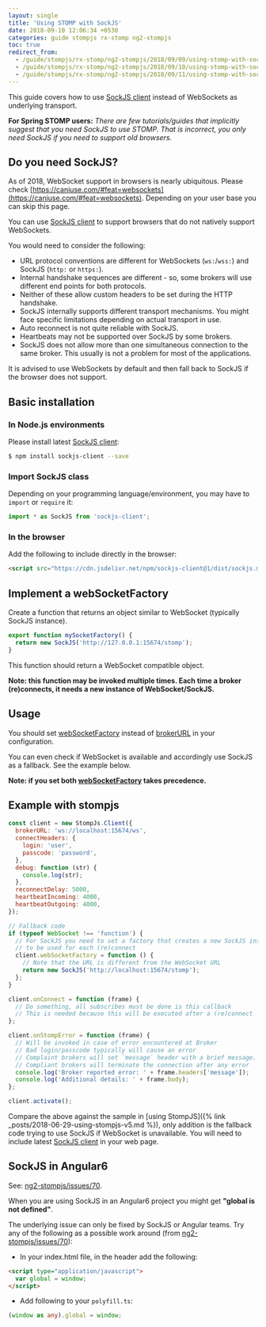 ```yaml
---
layout: single
title: 'Using STOMP with SockJS'
date: 2018-09-10 12:06:34 +0530
categories: guide stompjs rx-stomp ng2-stompjs
toc: true
redirect_from:
  - /guide/stompjs/rx-stomp/ng2-stompjs/2018/09/09/using-stomp-with-sockjs.html
  - /guide/stompjs/rx-stomp/ng2-stompjs/2018/09/10/using-stomp-with-sockjs.html
  - /guide/stompjs/rx-stomp/ng2-stompjs/2018/09/11/using-stomp-with-sockjs.html
---
```


This guide covers how to use [SockJS client] instead of WebSockets as underlying transport.

**For Spring STOMP users:**
_There are few tutorials/guides that implicitly suggest that you need SockJS to use STOMP.
That is incorrect, you only need SockJS if you need to support old browsers._

## Do you need SockJS?

As of 2018, WebSocket support in browsers is nearly ubiquitous.
Please check [https://caniuse.com/#feat=websockets](https://caniuse.com/#feat=websockets).
Depending on your user base you can skip this page.

You can use [SockJS client]
to support browsers that do not natively support WebSockets.

You would need to consider the following:

- URL protocol conventions are different for WebSockets (`ws:`/`wss:`) and SockJS (`http:` or `https:`).
- Internal handshake sequences are different - so, some brokers will use different end points for
  both protocols.
- Neither of these allow custom headers to be set during the HTTP handshake.
- SockJS internally supports different transport mechanisms. You might face specific limitations
  depending on actual transport in use.
- Auto reconnect is not quite reliable with SockJS.
- Heartbeats may not be supported over SockJS by some brokers.
- SockJS does not allow more than one simultaneous connection to the same broker.
  This usually is not a problem for most of the applications.

It is advised to use WebSockets by default and then fall back to SockJS if the browser does not support.

## Basic installation

### In Node.js environments

Please install latest [SockJS client]:

```bash
$ npm install sockjs-client --save
```

### Import SockJS class

Depending on your programming language/environment, you may have to `import` or `require` it:

```typescript
import * as SockJS from 'sockjs-client';
```

### In the browser

Add the following to include directly in the browser:

```html
<script src="https://cdn.jsdelivr.net/npm/sockjs-client@1/dist/sockjs.min.js"></script>
```

## Implement a webSocketFactory

Create a function that returns an object similar to WebSocket (typically SockJS instance).

```typescript
export function mySocketFactory() {
  return new SockJS('http://127.0.0.1:15674/stomp');
}
```

This function should return a WebSocket compatible object.

**Note: this function may be invoked multiple times.
Each time a broker (re)connects, it needs a new instance of WebSocket/SockJS.**

## Usage

You should set [webSocketFactory] instead of [brokerURL] in your configuration.

You can even check if WebSocket is available and accordingly use SockJS as a fallback.
See the example below.

**Note: if you set both [webSocketFactory] takes precedence.**

## Example with stompjs

```javascript
const client = new StompJs.Client({
  brokerURL: 'ws://localhost:15674/ws',
  connectHeaders: {
    login: 'user',
    passcode: 'password',
  },
  debug: function (str) {
    console.log(str);
  },
  reconnectDelay: 5000,
  heartbeatIncoming: 4000,
  heartbeatOutgoing: 4000,
});

// Fallback code
if (typeof WebSocket !== 'function') {
  // For SockJS you need to set a factory that creates a new SockJS instance
  // to be used for each (re)connect
  client.webSocketFactory = function () {
    // Note that the URL is different from the WebSocket URL
    return new SockJS('http://localhost:15674/stomp');
  };
}

client.onConnect = function (frame) {
  // Do something, all subscribes must be done is this callback
  // This is needed because this will be executed after a (re)connect
};

client.onStompError = function (frame) {
  // Will be invoked in case of error encountered at Broker
  // Bad login/passcode typically will cause an error
  // Complaint brokers will set `message` header with a brief message. Body may contain details.
  // Compliant brokers will terminate the connection after any error
  console.log('Broker reported error: ' + frame.headers['message']);
  console.log('Additional details: ' + frame.body);
};

client.activate();
```

Compare the above against the sample in [using StompJS]({% link _posts/2018-06-29-using-stompjs-v5.md %}),
only addition is the fallback code trying to use SockJS if WebSocket is unavailable.
You will need to include latest [SockJS client] in your web page.

## SockJS in Angular6

See: [ng2-stompjs/issues/70].

When you are using SockJS in an Angular6 project you might get **"global is not defined"**.

The underlying issue can only be fixed by SockJS or Angular teams.
Try any of the following as a possible work around (from [ng2-stompjs/issues/70]):

- In your index.html file, in the header add the following:

```html
<script type="application/javascript">
  var global = window;
</script>
```

- Add following to your `polyfill.ts`:

```typescript
(window as any).global = window;
```

[sockjs client]: https://github.com/sockjs/sockjs-client
[stompconfig]: /api-docs/latest/classes/StompConfig.html
[injectablerxstompconfig]: /api-docs/latest/injectables/InjectableRxStompConfig.html
[websocketfactory]: /api-docs/latest/classes/Client.html#webSocketFactory
[brokerurl]: /api-docs/latest/classes/Client.html#brokerURL
[stomp client]: /api-docs/latest/classes/Client.html
[ng2-stompjs/issues/70]: https://github.com/stomp-js/ng2-stompjs/issues/70
